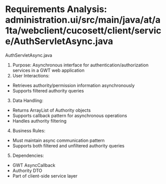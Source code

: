 # Requirements Analysis: administration.ui/src/main/java/at/a1ta/webclient/cucosett/client/service/AuthServletAsync.java

AuthServletAsync.java
1. Purpose: Asynchronous interface for authentication/authorization services in a GWT web application
2. User Interactions:
- Retrieves authority/permission information asynchronously
- Supports filtered authority queries

3. Data Handling:
- Returns ArrayList of Authority objects
- Supports callback pattern for asynchronous operations
- Handles authority filtering

4. Business Rules:
- Must maintain async communication pattern
- Supports both filtered and unfiltered authority queries

5. Dependencies:
- GWT AsyncCallback
- Authority DTO
- Part of client-side service layer